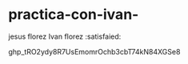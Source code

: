 # practica-con-ivan-

jesus florez 
Ivan florez :satisfaied:



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